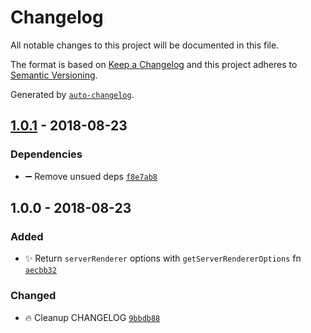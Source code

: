 # Changelog
All notable changes to this project will be documented in this file.

The format is based on [Keep a Changelog](http://keepachangelog.com/en/1.0.0/)
and this project adheres to [Semantic Versioning](http://semver.org/spec/v2.0.0.html).

Generated by [`auto-changelog`](https://github.com/CookPete/auto-changelog).

## [1.0.1](https://github.com/exah/webpack-universal-hot-middleware/compare/1.0.0...1.0.1) - 2018-08-23




### Dependencies
- ➖ Remove unsued deps [`f8e7ab8`](https://github.com/exah/webpack-universal-hot-middleware/commit/f8e7ab87229726daa9dcdb21285571f13a23a45f)


## 1.0.0 - 2018-08-23
### Added
- ✨ Return `serverRenderer` options with `getServerRendererOptions` fn [`aecbb32`](https://github.com/exah/webpack-universal-hot-middleware/commit/aecbb32a48aa9ee5230804963ac9fe6742308a10)

### Changed
- 🔥 Cleanup CHANGELOG [`9bbdb88`](https://github.com/exah/webpack-universal-hot-middleware/commit/9bbdb88176433bd87fc2e19706a1f3f583183fcf)





